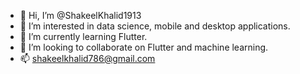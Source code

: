 - 👋 Hi, I’m @ShakeelKhalid1913
- 👀 I’m interested in data science, mobile and desktop applications.
- 🌱 I’m currently learning Flutter.
- 💞️ I’m looking to collaborate on Flutter and machine learning.
- 📫 shakeelkhalid786@gmail.com
